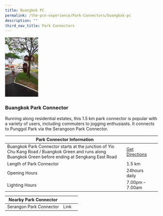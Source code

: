 ```yaml
---
title: Buangkok PC
permalink: /the-pcn-experience/Park-Connectors/buangkok-pc
description: ""
third_nav_title: Park Connectors
---
```

![](/images/Buangkok%20PC.jpeg)

### Buangkok Park Connector

Running along residential estates, this 1.5 km park connector is popular with a variety of users, including commuters to jogging enthusiasts. It connects to Punggol Park via the Serangoon Park Connector.

| **Park Connector Information** | ||
| -------- | -------- | -------- |
| Buangkok Park Connector starts at the junction of Yio Chu Kang Road / Buangkok Green and runs along Buangkok Green before ending at Sengkang East Road   | [Get Directions](https://www.onemap.gov.sg/main/v2/?lat=1.3791531014429996&lng=103.87639730916995) |
Length of Park Connector | 1.5 km
Opening Hours | 24hours daily
Lighting Hours | 7.00pm – 7.00am |

|**Nearby Park Connector** | ||
| -------- | -------- | -------- |
Serangon Park Connector | Link